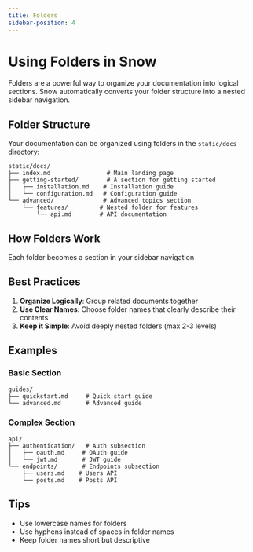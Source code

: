 ```yaml
---
title: Folders
sidebar-position: 4
---
```


# Using Folders in Snow

Folders are a powerful way to organize your documentation into logical sections. Snow automatically converts your folder structure into a nested sidebar navigation.

## Folder Structure

Your documentation can be organized using folders in the `static/docs` directory:

```plaintext
static/docs/
├── index.md                # Main landing page
├── getting-started/        # A section for getting started
│   ├── installation.md    # Installation guide
│   └── configuration.md   # Configuration guide
└── advanced/              # Advanced topics section
    └── features/         # Nested folder for features
        └── api.md        # API documentation
```

## How Folders Work

Each folder becomes a section in your sidebar navigation

## Best Practices

1. **Organize Logically**: Group related documents together
2. **Use Clear Names**: Choose folder names that clearly describe their contents
3. **Keep it Simple**: Avoid deeply nested folders (max 2-3 levels)

## Examples

### Basic Section
```plaintext
guides/
├── quickstart.md     # Quick start guide
└── advanced.md       # Advanced guide
```

### Complex Section
```plaintext
api/
├── authentication/   # Auth subsection
│   ├── oauth.md     # OAuth guide
│   └── jwt.md       # JWT guide
└── endpoints/       # Endpoints subsection
    ├── users.md    # Users API
    └── posts.md    # Posts API
```

## Tips

- Use lowercase names for folders
- Use hyphens instead of spaces in folder names
- Keep folder names short but descriptive


